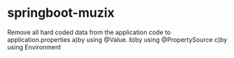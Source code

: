 # springboot-muzix

Remove all hard coded data from the application code to application.properties
a)by using @Value.
b)by using @PropertySource
c)by using Environment

